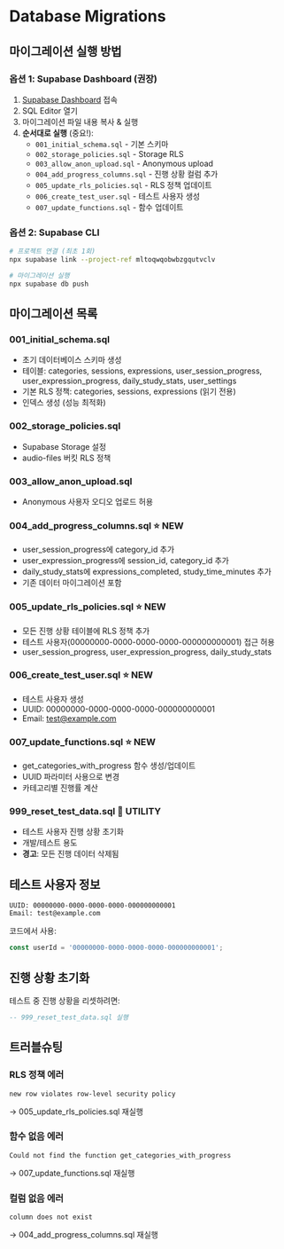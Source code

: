 # Database Migrations

## 마이그레이션 실행 방법

### 옵션 1: Supabase Dashboard (권장)
1. [Supabase Dashboard](https://supabase.com/dashboard/project/mltoqwqobwbzgqutvclv/editor) 접속
2. SQL Editor 열기
3. 마이그레이션 파일 내용 복사 & 실행
4. **순서대로 실행** (중요!):
   - `001_initial_schema.sql` - 기본 스키마
   - `002_storage_policies.sql` - Storage RLS
   - `003_allow_anon_upload.sql` - Anonymous upload
   - `004_add_progress_columns.sql` - 진행 상황 컬럼 추가
   - `005_update_rls_policies.sql` - RLS 정책 업데이트
   - `006_create_test_user.sql` - 테스트 사용자 생성
   - `007_update_functions.sql` - 함수 업데이트

### 옵션 2: Supabase CLI
```bash
# 프로젝트 연결 (최초 1회)
npx supabase link --project-ref mltoqwqobwbzgqutvclv

# 마이그레이션 실행
npx supabase db push
```

## 마이그레이션 목록

### 001_initial_schema.sql
- 초기 데이터베이스 스키마 생성
- 테이블: categories, sessions, expressions, user_session_progress, user_expression_progress, daily_study_stats, user_settings
- 기본 RLS 정책: categories, sessions, expressions (읽기 전용)
- 인덱스 생성 (성능 최적화)

### 002_storage_policies.sql
- Supabase Storage 설정
- audio-files 버킷 RLS 정책

### 003_allow_anon_upload.sql
- Anonymous 사용자 오디오 업로드 허용

### 004_add_progress_columns.sql ⭐ NEW
- user_session_progress에 category_id 추가
- user_expression_progress에 session_id, category_id 추가
- daily_study_stats에 expressions_completed, study_time_minutes 추가
- 기존 데이터 마이그레이션 포함

### 005_update_rls_policies.sql ⭐ NEW
- 모든 진행 상황 테이블에 RLS 정책 추가
- 테스트 사용자(00000000-0000-0000-0000-000000000001) 접근 허용
- user_session_progress, user_expression_progress, daily_study_stats

### 006_create_test_user.sql ⭐ NEW
- 테스트 사용자 생성
- UUID: 00000000-0000-0000-0000-000000000001
- Email: test@example.com

### 007_update_functions.sql ⭐ NEW
- get_categories_with_progress 함수 생성/업데이트
- UUID 파라미터 사용으로 변경
- 카테고리별 진행률 계산

### 999_reset_test_data.sql 🔧 UTILITY
- 테스트 사용자 진행 상황 초기화
- 개발/테스트 용도
- **경고**: 모든 진행 데이터 삭제됨

## 테스트 사용자 정보

```
UUID: 00000000-0000-0000-0000-000000000001
Email: test@example.com
```

코드에서 사용:
```typescript
const userId = '00000000-0000-0000-0000-000000000001';
```

## 진행 상황 초기화

테스트 중 진행 상황을 리셋하려면:
```sql
-- 999_reset_test_data.sql 실행
```

## 트러블슈팅

### RLS 정책 에러
```
new row violates row-level security policy
```
→ 005_update_rls_policies.sql 재실행

### 함수 없음 에러
```
Could not find the function get_categories_with_progress
```
→ 007_update_functions.sql 재실행

### 컬럼 없음 에러
```
column does not exist
```
→ 004_add_progress_columns.sql 재실행
